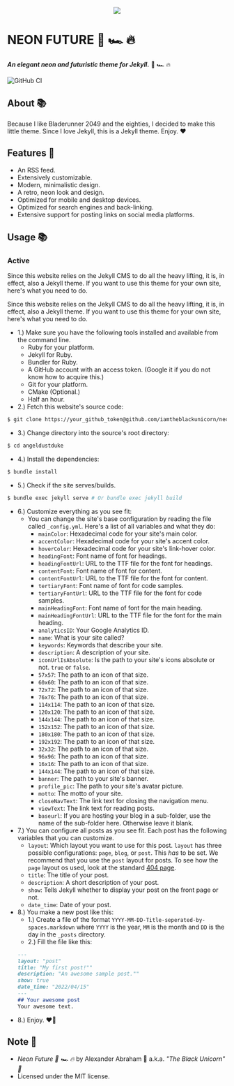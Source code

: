 <p align="center">
 <img src="https://blckunicorn.art/neon-future/assets/images/banner/banner.png"/>
</p>

# NEON FUTURE :pill: :racing_car: :fire:

***An elegant neon and futuristic theme for Jekyll.*** :pill: :racing_car: :fire:

![GitHub CI](https://github.com/iamtheblackunicorn/neon-future/actions/workflows/jekyll.yml/badge.svg)

## About :books:

Because I like Bladerunner 2049 and the eighties, I decided to make this little theme. Since I love Jekyll, this is a Jekyll theme. Enjoy. :heart:

## Features :test_tube:

- An RSS feed.
- Extensively customizable.
- Modern, minimalistic design.
- A retro, neon look and design.
- Optimized for mobile and desktop devices.
- Optimized for search engines and back-linking.
- Extensive support for posting links on social media platforms.

## Usage :books:

### Active

Since this website relies on the Jekyll CMS to do all the heavy lifting, it is, in effect, also a Jekyll theme.
If you want to use this theme for your own site, here's what you need to do.

Since this website relies on the Jekyll CMS to do all the heavy lifting, it is, in effect, also a Jekyll theme.
If you want to use this theme for your own site, here's what you need to do.

- 1.) Make sure you have the following tools installed and available from the command line.
  - Ruby for your platform.
  - Jekyll for Ruby.
  - Bundler for Ruby.
  - A GitHub account with an access token. (Google it if you do not know how to acquire this.)
  - Git for your platform.
  - CMake (Optional.)
  - Half an hour.
- 2.) Fetch this website's source code:
```bash
$ git clone https://your_github_token@github.com/iamtheblackunicorn/neon-future.git
```
- 3.) Change directory into the source's root directory:
```bash
$ cd angeldustduke
```
- 4.) Install the dependencies:
```bash
$ bundle install
```
- 5.) Check if the site serves/builds.
```bash
$ bundle exec jekyll serve # Or bundle exec jekyll build
```
- 6.) Customize everything as you see fit:
  - You can change the site's base configuration by reading the file called `_config.yml`. Here's a list of all variables and what they do:
    - `mainColor`: Hexadecimal code for your site's main color.
    - `accentColor`: Hexadecimal code for your site's accent color.
    - `hoverColor`: Hexadecimal code for your site's link-hover color.
    - `headingFont`: Font name of font for headings.
    - `headingFontUrl`: URL to the TTF file for the font for headings.
    - `contentFont`: Font name of font for content.
    - `contentFontUrl`: URL to the TTF file for the font for content.
    - `tertiaryFont`: Font name of font for code samples.
    - `tertiaryFontUrl`: URL to the TTF file for the font for code samples.
    - `mainHeadingFont`: Font name of font for the main heading.
    - `mainHeadingFontUrl`: URL to the TTF file for the font for the main heading.
    - `analyticsID`: Your Google Analytics ID.
    - `name`: What is your site called?
    - `keywords`: Keywords that describe your site.
    - `description`: A description of your site.
    - `iconUrlIsAbsolute`: Is the path to your site's icons absolute or not. `true` or `false`.
    - `57x57`: The path to an icon of that size.
    - `60x60`: The path to an icon of that size.
    - `72x72`: The path to an icon of that size.
    - `76x76`: The path to an icon of that size.
    - `114x114`: The path to an icon of that size.
    - `120x120`: The path to an icon of that size.
    - `144x144`: The path to an icon of that size.
    - `152x152`: The path to an icon of that size.
    - `180x180`: The path to an icon of that size.
    - `192x192`: The path to an icon of that size.
    - `32x32`: The path to an icon of that size.
    - `96x96`: The path to an icon of that size.
    - `16x16`: The path to an icon of that size.
    - `144x144`: The path to an icon of that size.
    - `banner`: The path to your site's banner.
    - `profile_pic`: The path to your site's avatar picture.
    - `motto`: The motto of your site.
    - `closeNavText`: The link text for closing the navigation menu.
    - `viewText`: The link text for reading posts.
    - `baseurl`: If you are hosting your blog in a sub-folder, use the name of the sub-folder here. Otherwise leave it blank.
- 7.) You can configure all posts as you see fit. Each post has the following variables that you can customize.
  - `layout`: Which layout you want to use for this post. `layout` has three possible configurations: `page`, `blog`, or `post`. This *has* to be set. We recommend that you use the `post` layout for posts. To see how the `page` layout os used, look at the standard [404 page](404.markdown).
  - `title`: The title of your post.
  - `description`: A short description of your post.
  - `show`: Tells Jekyll whether to display your post on the front page or not.
  - `date_time`: Date of your post.
- 8.) You make a new post like this:
  - 1.) Create a file of the format `YYYY-MM-DD-Title-seperated-by-spaces.markdown` where `YYYY` is the year, `MM` is the month and `DD` is the day in the `_posts` directory.
  - 2.) Fill the file like this:
  ```markdown
  ---
  layout: "post"
  title: "My first post!""
  description: "An awesome sample post.""
  show: true
  date_time: "2022/04/15"
  ---
  ## Your awesome post
  Your awesome text.
  ```
- 8.) Enjoy. :heart_on_fire:

## Note :scroll:
- *Neon Future :pill: :racing_car: :fire:* by Alexander Abraham :black_heart: a.k.a. *"The Black Unicorn" :unicorn:*
- Licensed under the MIT license.
